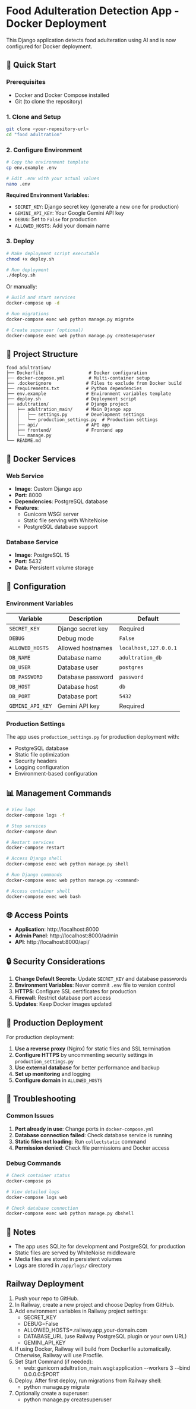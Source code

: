 # Food Adulteration Detection App - Docker Deployment

This Django application detects food adulteration using AI and is now configured for Docker deployment.

## 🚀 Quick Start

### Prerequisites
- Docker and Docker Compose installed
- Git (to clone the repository)

### 1. Clone and Setup
```bash
git clone <your-repository-url>
cd "food adultration"
```

### 2. Configure Environment
```bash
# Copy the environment template
cp env.example .env

# Edit .env with your actual values
nano .env
```

**Required Environment Variables:**
- `SECRET_KEY`: Django secret key (generate a new one for production)
- `GEMINI_API_KEY`: Your Google Gemini API key
- `DEBUG`: Set to `False` for production
- `ALLOWED_HOSTS`: Add your domain name

### 3. Deploy
```bash
# Make deployment script executable
chmod +x deploy.sh

# Run deployment
./deploy.sh
```

Or manually:
```bash
# Build and start services
docker-compose up -d

# Run migrations
docker-compose exec web python manage.py migrate

# Create superuser (optional)
docker-compose exec web python manage.py createsuperuser
```

## 📁 Project Structure

```
food adultration/
├── Dockerfile                 # Docker configuration
├── docker-compose.yml         # Multi-container setup
├── .dockerignore             # Files to exclude from Docker build
├── requirements.txt          # Python dependencies
├── env.example               # Environment variables template
├── deploy.sh                 # Deployment script
├── adultration/              # Django project
│   ├── adultration_main/     # Main Django app
│   │   ├── settings.py       # Development settings
│   │   └── production_settings.py  # Production settings
│   ├── api/                  # API app
│   ├── frontend/             # Frontend app
│   └── manage.py
└── README.md
```

## 🐳 Docker Services

### Web Service
- **Image**: Custom Django app
- **Port**: 8000
- **Dependencies**: PostgreSQL database
- **Features**: 
  - Gunicorn WSGI server
  - Static file serving with WhiteNoise
  - PostgreSQL database support

### Database Service
- **Image**: PostgreSQL 15
- **Port**: 5432
- **Data**: Persistent volume storage

## 🔧 Configuration

### Environment Variables

| Variable | Description | Default |
|----------|-------------|---------|
| `SECRET_KEY` | Django secret key | Required |
| `DEBUG` | Debug mode | `False` |
| `ALLOWED_HOSTS` | Allowed hostnames | `localhost,127.0.0.1` |
| `DB_NAME` | Database name | `adultration_db` |
| `DB_USER` | Database user | `postgres` |
| `DB_PASSWORD` | Database password | `password` |
| `DB_HOST` | Database host | `db` |
| `DB_PORT` | Database port | `5432` |
| `GEMINI_API_KEY` | Gemini API key | Required |

### Production Settings
The app uses `production_settings.py` for production deployment with:
- PostgreSQL database
- Static file optimization
- Security headers
- Logging configuration
- Environment-based configuration

## 📊 Management Commands

```bash
# View logs
docker-compose logs -f

# Stop services
docker-compose down

# Restart services
docker-compose restart

# Access Django shell
docker-compose exec web python manage.py shell

# Run Django commands
docker-compose exec web python manage.py <command>

# Access container shell
docker-compose exec web bash
```

## 🌐 Access Points

- **Application**: http://localhost:8000
- **Admin Panel**: http://localhost:8000/admin
- **API**: http://localhost:8000/api/

## 🔒 Security Considerations

1. **Change Default Secrets**: Update `SECRET_KEY` and database passwords
2. **Environment Variables**: Never commit `.env` file to version control
3. **HTTPS**: Configure SSL certificates for production
4. **Firewall**: Restrict database port access
5. **Updates**: Keep Docker images updated

## 🚀 Production Deployment

For production deployment:

1. **Use a reverse proxy** (Nginx) for static files and SSL termination
2. **Configure HTTPS** by uncommenting security settings in `production_settings.py`
3. **Use external database** for better performance and backup
4. **Set up monitoring** and logging
5. **Configure domain** in `ALLOWED_HOSTS`

## 🐛 Troubleshooting

### Common Issues

1. **Port already in use**: Change ports in `docker-compose.yml`
2. **Database connection failed**: Check database service is running
3. **Static files not loading**: Run `collectstatic` command
4. **Permission denied**: Check file permissions and Docker access

### Debug Commands
```bash
# Check container status
docker-compose ps

# View detailed logs
docker-compose logs web

# Check database connection
docker-compose exec web python manage.py dbshell
```

## 📝 Notes

- The app uses SQLite for development and PostgreSQL for production
- Static files are served by WhiteNoise middleware
- Media files are stored in persistent volumes
- Logs are stored in `/app/logs/` directory


## Railway Deployment

1. Push your repo to GitHub.
2. In Railway, create a new project and choose Deploy from GitHub.
3. Add environment variables in Railway project settings:
   - SECRET_KEY
   - DEBUG=False
   - ALLOWED_HOSTS=.railway.app,your-domain.com
   - DATABASE_URL (use Railway PostgreSQL plugin or your own URL)
   - GEMINI_API_KEY
4. If using Docker, Railway will build from Dockerfile automatically. Otherwise, Railway will use Procfile.
5. Set Start Command (if needed):
   - web: gunicorn adultration_main.wsgi:application --workers 3 --bind 0.0.0.0:$PORT
6. Deploy. After first deploy, run migrations from Railway shell:
   - python manage.py migrate
7. Optionally create a superuser:
   - python manage.py createsuperuser

